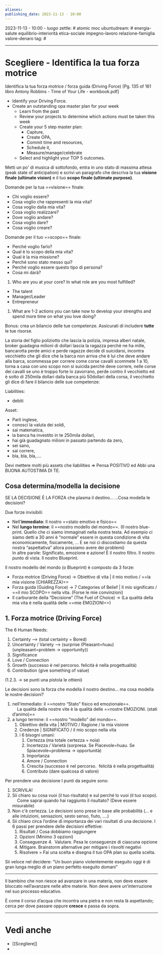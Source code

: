 ```yaml
---
aliases: 
publishing_date: 2023-11-13 - 10:00
---
```

2023-11-13 - 10:00 - *luogo*
zettle: # atomic moc
ubuntudream: # energia-salute equilibrio-interiorità etica-sociale impegno-lavoro relazione-famiglia valore-denaro 
tag: #

---
# Scegliere - Identifica la tua forza motrice
Identifica la tua forza motrice / forza guida (Driving Force)
[Pg. 135 of 161 libro Antony Robbins - Time of Your Life - workbook.pdf]

- Identify your Driving Force.    
- Create an outstanding opa master plan for your week
	- Learn from the past
	- Review your projects to determine which actions must be taken this week
	- Create your 5 step master plan: 
		- Capture, 
		- Create OPA, 
		- Commit time and resources, 
		- Schedule it, 
		- Measure/manage/celebrate
	- Select and highlight your TOP 5 outcomes.

Metti un po' di musica di sottofondo, entra in uno stato di massima attesa (peak state of anticipation) e scrivi un paragrafo che descriva la tua **visione finale (ultimate vision)** e il tuo **scopo finale (ultimate purpose)**.

Domande per la tua ==visione== finale:
- Chi voglio essere?
- Cosa voglio che rappresenti la mia vita?
- Cosa voglio dalla mia vita?
- Cosa voglio realizzare?
- Dove voglio andare?
- Cosa voglio dare?
- Cosa voglio creare?

Domande per il tuo ==scopo== finale:
- Perché voglio farlo?
- Qual è lo scopo della mia vita?
- Qual è la mia missione?
- Perché sono stato messo qui?
- Perché voglio essere questo tipo di persona?
- Cosa mi darà?


1. Who are you at your core? In what role are you most fulfilled?
- The talent
- Manager/Leader
- Entrepreneur

1. What are 1-2 actions you can take now to develop your strengths and spend more time on what you love doing?

Bonus: crea un bilancio delle tue competenze. Assicurati di includere **tutte** le tue risorse.

La storia del figlio poliziotto che lascia la polizia, impresa alberi natale, broker guadagna milioni di dollari lascia la ragazza perchè ne ha mille, bancarotta perde amici e perde ragazze decide di suicidarsi, incontra vecchietto che gli dice che la barca non arriva che è lui che deve andare alla barca, scommessa per correre come corse cavalli scommete 1 a 10, torna a casa con uno scopo non si suicida perchè deve correre, nelle corse dei cavalli se uno è troppo forte lo zavorrano, perde contro il vecchietto ed è sotto di 250mila dollari dalla banca più 50dollari della corsa, il vecchietto gli dice di fare il bilancio delle sue competenze:

Liabilities:
- debiti

Asset:
- Parli inglese, 
- conosci la valuta dei soldi, 
- sai matematica, 
- la banca ha investito in te 250mila dollari, 
- hai già guadagnato milioni in passato partendo da zero, 
- sei sano, 
- sai correre, 
- bla, bla, bla,….

Devi mettere molti più assets che liabilities
=> Pensa POSITIVO ed Abbi una BUONA AUTOSTIMA DI TE.

## Cosa determina/modella la decisione
SE LA DECISIONE È LA FORZA che plasma il destino...
…Cosa modella le decisioni?

Due forze invisibili:
- Nell’**immediato**: Il nostro ==stato emotivo e fisico==
- Nel **lungo termine**: il ==nostro modello del mondo==. 
  (Il nostro blue-print. Quello che ci siamo immaginati nella nostra testa. Ad esempio ci siamo detti a 30 anni è “normale” essere in questa condizione di vita economicamente, fisicamente, … E se noi ci discostiamo da questa nostra “aspettativa” allora possiamo avere dei problemi)  
    In altre parole: Significato, emozione e azione! È il nostro filtro. Il nostro punto di vista. Il nostro Blueprint.

Il nostro modello del mondo (o Blueprint) è composto da 3 forze:
- Forza motrice (Driving Force) 
  -> Obiettivo di vita | il mio motivo / ==la mia visione (CHIAREZZA)==
- Forza guida (Guiding Force) 
  -> 7 Categories of Belief | Il mio significato / ==il mio SCOPO== nella vita. (Forse le mie convinzioni)
- Il carburante della “Decisione” (The Fuel of Choice) 
  -> (La qualità della mia vita è nella qualità delle ==mie EMOZIONI==)

## 1. Forza motrice (Driving Force) 

The 6 Human Needs:
1. Certainty  --> (total certainty = Bored)
2. Uncertainty / Variety --> (surprise (Pleasant=huau) (unpleasant=problem -> opportunity))
3. Significance
4. Love / Connection
5. Growth (successo è nel percorso. felicità è nella progettualità)
6. Contribution (give something of value)

(1.2.3. -> se punti una pistola le ottieni)

Le decisioni sono la forza che modella il nostro destino… ma cosa modella le nostre decisioni?

1. nell’immediato: il ==nostro “Stato” fisico ed emozionale==.  
    La qualità della nostre vite è la qualità delle ==nostre EMOZIONI. (stati d’animo)==
2. a lungo termine: il ==nostro “modello” del mondo==. 
	1. Obiettivo della vita | MOTIVO / Ragione / la mia visione
	2. Credenze | SIGNIFICATO / il mio scopo nella vita
	3. i 6 bisogni umani:
		1. Certezza (ma totale certezza = noia)
		2. Incertezza / Varietà (sorpresa. Se Piacevole=huau. Se Spiacevole=problema -> opportunità)
		3. Importanza
		4. Amore / Connection
		5. Crescita (successo è nel percorso.  felicità è nella progettualità)
		6. Contributo (dare qualcosa di valore)

Per prendere una decisione I punti da seguire sono:
1. SCRIVILA!
2. Sii chiaro su cosa vuoi (il tuo risultato) e sul perché lo vuoi (il tuo scopo).  
    Come saprai quando hai raggiunto il risultato? (Deve essere misurabile)
3. Non c'è certezza. Le decisioni sono prese in base alle probabilità (... e alle intuizioni, sensazioni, sesto senso, fiuto, ....)
4. Sii chiaro circa l’ordine di importanza dei vari risultati di una decisione.
   I 6 passi per prendere delle decisioni effettive:
	1. Risultati / Cosa dobbiamo raggiungere
	2. Opzioni (Minimo 3 opzioni)
	3. Conseguenze
	4.  Valutare. Pesa le conseguenze di ciascuna opzione
	5. Mitigare. Brainstorm alternative per mitigare i risvolti negativi
	6. Risolvere = Fai una scelta e disegna il tuo OPA plan su quella scelta.

Sii veloce nel decidere:
“Un buon piano violentemente eseguito oggi è di gran lunga meglio di un piano perfetto eseguito domani”

---
Il bambino che non riesce ad avanzare in una materia, non deve essere bloccato nell’avanzare nelle altre materie. Non deve avere un’interruzione nel suo processo educativo.

È come il corso d’acqua che incontra una pietra e non resta là aspettando; cerca per dove passare oppure **cresce** e passa da sopra.



---
# Vedi anche
- [[Scegliere]]
- 